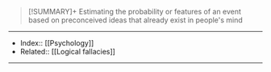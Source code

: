 > [!SUMMARY]+
> Estimating the probability or features of an event based on preconceived ideas that already exist in people's mind



---
- Index:: [[Psychology]]
- Related:: [[Logical fallacies]]
---